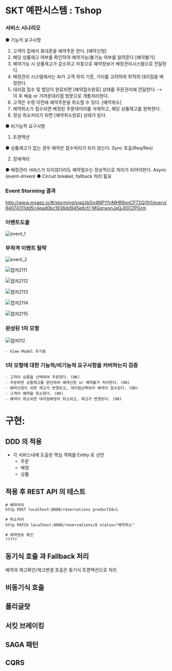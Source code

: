 # SKT 예판시스템 : Tshop


### 서비스 시나리오

  ● 기능적 요구사항

  1. 고객이 집에서 휴대폰을 예약주문 한다. [예약신청]
  2. 해당 상품재고 여부를 확인하여 예약가능/불가능 여부를 알려준다 [예약불가]
  3. 예약가능 시 상품재고가 감소하고 자동으로 예약정보가 배정관리시스템으로 전달된다.
  4. 배정관리 시스템에서는 AI가 고객 위치 기준, 거리를 고려하여 최적의 대리점을 배정한다.
  5. 대리점 접수 및 할당이 완료되면 [예약접수완료] 상태를 주문관리에 전달한다. -> 이 후 배송 or 가까운대리점 방문으로 개통처리한다.
  6. 고객은 수령 이전에 예약주문을 취소할 수 있다. [예약취소]
  7. 예약취소가 접수되면 배정된 주문데이터를 삭제하고, 해당 상품재고를 원복한다.
  8. 정상 취소처리가 되면 [예약취소완료] 상태가 된다.

  ● 비기능적 요구사항

  1. 트랜잭션

  ● 상품재고가 없는 경우 예약은 접수처리가 되지 않는다. Sync 호출(Req/Res)
  
  2. 장애격리

  ● 배정관리 서비스가 되지않더라도 예약접수는 정상적으로 처리가 되어야한다. Async (event-driven)
  ●   Circuit breaker, fallback 처리 필요



### Event Storming 결과
  
http://www.msaez.io/#/storming/pgdJbGn4NPYfnMHR9xnCF72Qi1h1/every/94074311dd5c4ead0bc1936dd945e6cf/-MGqrwsnJeQJI0OZPGrm


### 이벤트도출

![event_1](https://user-images.githubusercontent.com/45332921/93048866-cfcdf800-f69a-11ea-9cd4-11519e9a8316.jpg)

### 부적격 이벤트 탈락

![event_2](https://user-images.githubusercontent.com/45332921/93048891-e3795e80-f69a-11ea-8c4b-2cefe99b1131.jpg)

![캡처2111](https://user-images.githubusercontent.com/31124658/93170244-cf4c6480-f761-11ea-9083-d181a1aeab43.JPG)

![캡처2112](https://user-images.githubusercontent.com/31124658/93170240-ceb3ce00-f761-11ea-95fc-f25012045f20.JPG)

![캡처2113](https://user-images.githubusercontent.com/31124658/93170245-cf4c6480-f761-11ea-95d9-7a66d79179e1.JPG)

![캡처2114](https://user-images.githubusercontent.com/31124658/93170238-cd82a100-f761-11ea-90c5-627dde4c3b85.JPG)

![캡처2115](https://user-images.githubusercontent.com/31124658/93170232-cc517400-f761-11ea-92c3-350a5ccf807a.JPG)

### 완성된 1차 모형

![캡처112](https://user-images.githubusercontent.com/31124658/93170184-afb53c00-f761-11ea-88cb-53742d03f553.JPG)


    - View Model 추가중
    
    
### 1차 모형에 대한 기능적/비기능적 요구사항을 커버하는지 검증
    - 고객이 상품을 선택하여 주문한다. (OK)
    - 주문하면 상품재고를 판단하여 예약신청 or 예약불가 처리한다. (OK)
    - 예약신청이 되면 재고가 변경되고, 대리점선택되어 예약이 접수된다. (OK)
    - 고객이 예약을 취소한다. (OK)
    - 예약이 취소되면 대리점배정이 취소되고, 재고가 변경된다. (OK)
    
    
# 구현:

## DDD 의 적용
- 각 서비스내에 도출된 핵심 객체를 Entity 로 선언
  - 주문
  - 배정
  - 상품


## 적용 후 REST API 의 테스트
```
# 예약처리
http POST localhost:8088/reservations productId=1

# 취소처리
http PATCH localhost:8088/reservations/8 status="예약취소"

# 에약정보 확인
?????

```



## 동기식 호출 과 Fallback 처리

예약과 재고확인/재고변경 호출은 동기식 트랜잭션으로 처리 

## 비동기식 호출

## 폴리글랏 

## 서킷 브레이킹 

## SAGA 패턴

## CQRS

## 
